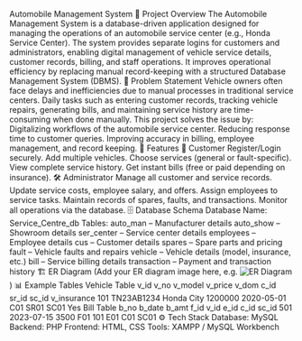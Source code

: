 Automobile Management System
📌 Project Overview
The Automobile Management System is a database-driven application designed for managing the operations of an automobile service center (e.g., Honda Service Center). The system provides separate logins for customers and administrators, enabling digital management of vehicle service details, customer records, billing, and staff operations.
It improves operational efficiency by replacing manual record-keeping with a structured Database Management System (DBMS).
🎯 Problem Statement
Vehicle owners often face delays and inefficiencies due to manual processes in traditional service centers. Daily tasks such as entering customer records, tracking vehicle repairs, generating bills, and maintaining service history are time-consuming when done manually.
This project solves the issue by:
Digitalizing workflows of the automobile service center.
Reducing response time to customer queries.
Improving accuracy in billing, employee management, and record keeping.
🔑 Features
👤 Customer
Register/Login securely.
Add multiple vehicles.
Choose services (general or fault-specific).
View complete service history.
Get instant bills (free or paid depending on insurance).
🛠 Administrator
Manage all customer and service records.
Update service costs, employee salary, and offers.
Assign employees to service tasks.
Maintain records of spares, faults, and transactions.
Monitor all operations via the database.
🗄 Database Schema
Database Name: Service_Centre_db
Tables:
auto_man – Manufacturer details
auto_show – Showroom details
ser_center – Service center details
employees – Employee details
cus – Customer details
spares – Spare parts and pricing
fault – Vehicle faults and repairs
vehicle – Vehicle details (model, insurance, etc.)
bill – Service billing details
transaction – Payment and transaction history
🏗 ER Diagram
(Add your ER diagram image here, e.g. ![ER Diagram](er-diagram.png))
📊 Example Tables
Vehicle Table
v_id	v_no	v_model	v_price	v_dom	c_id	sr_id	sc_id	v_insurance
101	TN23AB1234	Honda City	1200000	2020-05-01	C01	SR01	SC01	Yes
Bill Table
b_no	b_date	b_amt	f_id	v_id	e_id	c_id	sc_id
501	2023-07-15	3500	F01	101	E01	C01	SC01
⚙️ Tech Stack
Database: MySQL
Backend: PHP
Frontend: HTML, CSS
Tools: XAMPP / MySQL Workbench

